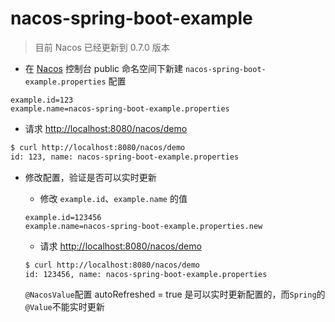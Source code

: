# nacos-spring-boot-example
> 目前 Nacos 已经更新到 0.7.0 版本


- 在 [Nacos](https://nacos.io/zh-cn/) 控制台 public 命名空间下新建 `nacos-spring-boot-example.properties` 配置
```properties
example.id=123
example.name=nacos-spring-boot-example.properties
```

- 请求 [http://localhost:8080/nacos/demo](http://localhost:8080/nacos/demo)
```bash
$ curl http://localhost:8080/nacos/demo
id: 123, name: nacos-spring-boot-example.properties
```

- 修改配置，验证是否可以实时更新
  - 修改 `example.id`、`example.name` 的值
  ```properties
  example.id=123456
  example.name=nacos-spring-boot-example.properties.new
  ```
  - 请求 [http://localhost:8080/nacos/demo](http://localhost:8080/nacos/demo)
  ```bash
  $ curl http://localhost:8080/nacos/demo
  id: 123456, name: nacos-spring-boot-example.properties
  ```

  `@NacosValue`配置 autoRefreshed = true 是可以实时更新配置的，而`Spring`的`@Value`不能实时更新